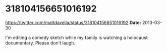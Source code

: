 # 318104156651016192
https://twitter.com/mattdavella/status/318104156651016192
**Date:** 2013-03-30

I'm editing a comedy sketch while my family is watching a holocaust documentary. Please don't laugh.
